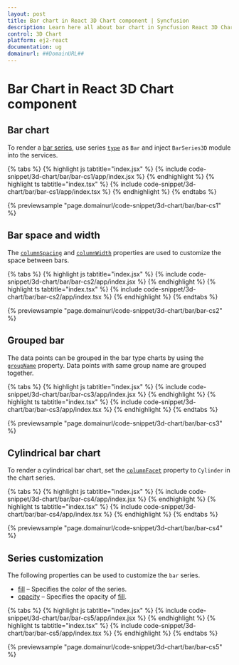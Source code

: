 ```yaml
---
layout: post
title: Bar chart in React 3D Chart component | Syncfusion
description: Learn here all about bar chart in Syncfusion React 3D Chart component of Syncfusion Essential JS 2 and more.
control: 3D Chart
platform: ej2-react
documentation: ug
domainurl: ##DomainURL##
---
```


# Bar Chart in React 3D Chart component

## Bar chart

To render a [bar series](https://www.syncfusion.com/javascript-ui-controls/js-charts/chart-types/bar-chart), use series [`type`](https://helpej2.syncfusion.com/react/documentation/api/chart3d/series3DModel/#type) as `Bar` and inject `BarSeries3D` module into the services.

{% tabs %}
{% highlight js tabtitle="index.jsx" %}
{% include code-snippet/3d-chart/bar/bar-cs1/app/index.jsx %}
{% endhighlight %}
{% highlight ts tabtitle="index.tsx" %}
{% include code-snippet/3d-chart/bar/bar-cs1/app/index.tsx %}
{% endhighlight %}
{% endtabs %}

{% previewsample "page.domainurl/code-snippet/3d-chart/bar/bar-cs1" %}

## Bar space and width

The [`columnSpacing`](https://helpej2.syncfusion.com/react/documentation/api/chart3d/series3DModel/#columnspacing) and [`columnWidth`](https://helpej2.syncfusion.com/react/documentation/api/chart3d/series3DModel/#columnwidth) properties are used to customize the space between bars.

{% tabs %}
{% highlight js tabtitle="index.jsx" %}
{% include code-snippet/3d-chart/bar/bar-cs2/app/index.jsx %}
{% endhighlight %}
{% highlight ts tabtitle="index.tsx" %}
{% include code-snippet/3d-chart/bar/bar-cs2/app/index.tsx %}
{% endhighlight %}
{% endtabs %}

{% previewsample "page.domainurl/code-snippet/3d-chart/bar/bar-cs2" %}

## Grouped bar

The data points can be grouped in the bar type charts by using the [`groupName`](https://helpej2.syncfusion.com/react/documentation/api/chart3d/series3DModel/#groupname) property. Data points with same group name are grouped together.

{% tabs %}
{% highlight js tabtitle="index.jsx" %}
{% include code-snippet/3d-chart/bar/bar-cs3/app/index.jsx %}
{% endhighlight %}
{% highlight ts tabtitle="index.tsx" %}
{% include code-snippet/3d-chart/bar/bar-cs3/app/index.tsx %}
{% endhighlight %}
{% endtabs %}

{% previewsample "page.domainurl/code-snippet/3d-chart/bar/bar-cs3" %}

## Cylindrical bar chart

To render a cylindrical bar chart, set the [`columnFacet`](https://helpej2.syncfusion.com/react/documentation/api/chart3d/series3DModel/#columnfacet) property to `Cylinder` in the chart series.

{% tabs %}
{% highlight js tabtitle="index.jsx" %}
{% include code-snippet/3d-chart/bar/bar-cs4/app/index.jsx %}
{% endhighlight %}
{% highlight ts tabtitle="index.tsx" %}
{% include code-snippet/3d-chart/bar/bar-cs4/app/index.tsx %}
{% endhighlight %}
{% endtabs %}

{% previewsample "page.domainurl/code-snippet/3d-chart/bar/bar-cs4" %}

## Series customization

The following properties can be used to customize the `bar` series.

* [fill](https://helpej2.syncfusion.com/react/documentation/api/chart3d/series3DModel/#fill) – Specifies the color of the series.
* [opacity](https://helpej2.syncfusion.com/react/documentation/api/chart3d/series3DModel/#opacity) – Specifies the opacity of [fill](https://helpej2.syncfusion.com/react/documentation/api/chart3d/series3DModel/#fill).

{% tabs %}
{% highlight js tabtitle="index.jsx" %}
{% include code-snippet/3d-chart/bar/bar-cs5/app/index.jsx %}
{% endhighlight %}
{% highlight ts tabtitle="index.tsx" %}
{% include code-snippet/3d-chart/bar/bar-cs5/app/index.tsx %}
{% endhighlight %}
{% endtabs %}

{% previewsample "page.domainurl/code-snippet/3d-chart/bar/bar-cs5" %}